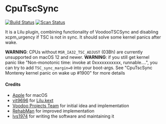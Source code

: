 # CpuTscSync
[![Build Status](https://github.com/acidanthera/CpuTscSync/workflows/CI/badge.svg?branch=master)](https://github.com/acidanthera/CpuTscSync/actions) [![Scan Status](https://scan.coverity.com/projects/22194/badge.svg?flat=1)](https://scan.coverity.com/projects/22194)

It is a Lilu plugin, combining functionality of VoodooTSCSync and disabling xcpm_urgency if TSC is not in sync. It should solve some kernel panics after wake.

**WARNING**: CPUs without `MSR_IA32_TSC_ADJUST` (03Bh) are currently unsupported on macOS 12 and newer.
**WARNING**: if you still get kernel panic like "Non-monotonic time: invoke at 0xxxxxxxxxxx, runnable....", you can try to add `TSC_sync_margin=0` into your boot-args.
See "CpuTscSync Monterey kernel panic on wake up #1900" for more details

#### Credits
- [Apple](https://www.apple.com) for macOS  
- [vit9696](https://github.com/vit9696) for [Lilu.kext](https://github.com/vit9696/Lilu)
- [Voodoo Projects Team](http://forge.voodooprojects.org/p/voodootscsync/) for initial idea and implementation
- [RehabMan](https://github.com/RehabMan/VoodooTSCSync) for improved implementation
- [lvs1974](https://applelife.ru/members/lvs1974.53809/) for writing the software and maintaining it
